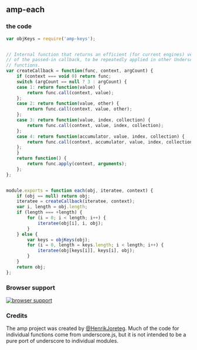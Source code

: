 ## amp-each


### the code

```javascript
var objKeys = require('amp-keys');


// Internal function that returns an efficient (for current engines) version
// of the passed-in callback, to be repeatedly applied in other Underscore
// functions.
var createCallback = function(func, context, argCount) {
    if (context === void 0) return func;
    switch (argCount == null ? 3 : argCount) {
    case 1: return function(value) {
        return func.call(context, value);
    };
    case 2: return function(value, other) {
        return func.call(context, value, other);
    };
    case 3: return function(value, index, collection) {
        return func.call(context, value, index, collection);
    };
    case 4: return function(accumulator, value, index, collection) {
        return func.call(context, accumulator, value, index, collection);
    };
    }
    return function() {
        return func.apply(context, arguments);
    };
};


module.exports = function each(obj, iteratee, context) {
    if (obj == null) return obj;
    iteratee = createCallback(iteratee, context);
    var i, length = obj.length;
    if (length === +length) {
        for (i = 0; i < length; i++) {
            iteratee(obj[i], i, obj);
        }
    } else {
        var keys = objKeys(obj);
        for (i = 0, length = keys.length; i < length; i++) {
            iteratee(obj[keys[i]], keys[i], obj);
        }
    }
    return obj;
};
```

### Browser support

[![browser support](https://ci.testling.com/henrikjoreteg/amp-each.png)](https://ci.testling.com/ampersandjs/amp-each)

### Credits

The amp project was created by [@HenrikJoreteg](http://twitter.com/henrikjoreteg). Much of the code for individual functions come from underscore.js, but it is not intended to be a pure port of underscore to individual modules.